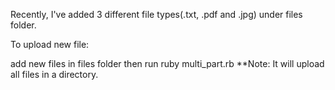 Recently, I've added 3 different file types(.txt, .pdf and .jpg) under files folder.

To upload new file:

add new files in files folder
then run ruby multi_part.rb
**Note: It will upload all files in a directory.